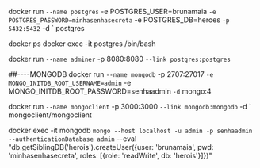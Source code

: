 docker run `
   --name postgres `
   -e POSTGRES_USER=brunamaia `
   -e POSTGRES_PASSWORD=minhasenhasecreta `
   -e POSTGRES_DB=heroes `
   -p 5432:5432 `
   -d `
   postgres

docker ps
docker exec -it postgres /bin/bash

docker run `
--name adminer `
-p 8080:8080 `
--link postgres:postgres `


##----MONGODB
docker run `
--name mongodb `
-p 2707:27017 `
-e MONGO_INITDB_ROOT_USERNAME=admin `
-e MONGO_INITDB_ROOT_PASSWORD=senhaadmin `
-d `
mongo:4

docker run `
--name mongoclient `
-p 3000:3000 `
--link mongodb:mongodb `
-d `
mongoclient/mongoclient

docker exec -it mongodb `
mongo --host localhost -u admin -p senhaadmin --authenticationDatabase admin `
--eval "db.getSiblingDB('herois').createUser({user: 'brunamaia', pwd: 'minhasenhasecreta', roles: [{role: 'readWrite', db: 'herois'}]})"